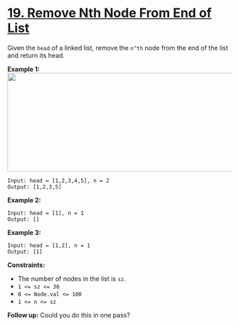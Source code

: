 # [19. Remove Nth Node From End of List](https://leetcode.com/problems/remove-nth-node-from-end-of-list/)

Given the `head` of a linked list, remove the `n^th` node from the end of the list and return its head.

**Example 1:** 
<img alt="" src="https://assets.leetcode.com/uploads/2020/10/03/remove_ex1.jpg" style="width: 542px; height: 222px;">

```
Input: head = [1,2,3,4,5], n = 2
Output: [1,2,3,5]
```

**Example 2:** 

```
Input: head = [1], n = 1
Output: []
```

**Example 3:** 

```
Input: head = [1,2], n = 1
Output: [1]
```

**Constraints:** 

- The number of nodes in the list is `sz`.
- `1 <= sz <= 30`
- `0 <= Node.val <= 100`
- `1 <= n <= sz`

**Follow up:**  Could you do this in one pass?